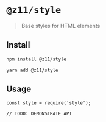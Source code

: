 # `@z11/style`

> Base styles for HTML elements

## Install

```bash
npm install @z11/style
```

```bash
yarn add @z11/style
```

## Usage





```
const style = require('style');

// TODO: DEMONSTRATE API
```
